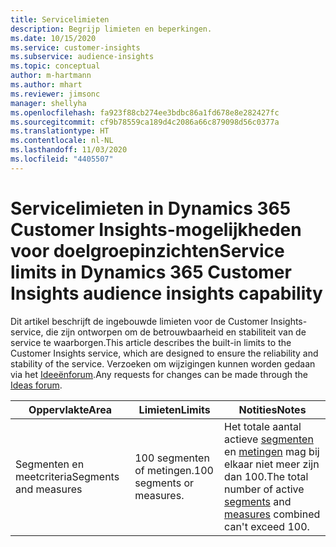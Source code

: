 ```yaml
---
title: Servicelimieten
description: Begrijp limieten en beperkingen.
ms.date: 10/15/2020
ms.service: customer-insights
ms.subservice: audience-insights
ms.topic: conceptual
author: m-hartmann
ms.author: mhart
ms.reviewer: jimsonc
manager: shellyha
ms.openlocfilehash: fa923f88cb274ee3bdbc86a1fd678e8e282427fc
ms.sourcegitcommit: cf9b78559ca189d4c2086a66c879098d56c0377a
ms.translationtype: HT
ms.contentlocale: nl-NL
ms.lasthandoff: 11/03/2020
ms.locfileid: "4405507"
---
```

# <a name="service-limits-in-dynamics-365-customer-insights-audience-insights-capability"></a><span data-ttu-id="cdc0a-103">Servicelimieten in Dynamics 365 Customer Insights-mogelijkheden voor doelgroepinzichten</span><span class="sxs-lookup"><span data-stu-id="cdc0a-103">Service limits in Dynamics 365 Customer Insights audience insights capability</span></span>

<span data-ttu-id="cdc0a-104">Dit artikel beschrijft de ingebouwde limieten voor de Customer Insights-service, die zijn ontworpen om de betrouwbaarheid en stabiliteit van de service te waarborgen.</span><span class="sxs-lookup"><span data-stu-id="cdc0a-104">This article describes the built-in limits to the Customer Insights service, which are designed to ensure the reliability and stability of the service.</span></span> <span data-ttu-id="cdc0a-105">Verzoeken om wijzigingen kunnen worden gedaan via het [Ideeënforum](https://go.microsoft.com/fwlink/?linkid=2074172).</span><span class="sxs-lookup"><span data-stu-id="cdc0a-105">Any requests for changes can be made through the [Ideas forum](https://go.microsoft.com/fwlink/?linkid=2074172).</span></span> 
 
| <span data-ttu-id="cdc0a-106">Oppervlakte</span><span class="sxs-lookup"><span data-stu-id="cdc0a-106">Area</span></span>  | <span data-ttu-id="cdc0a-107">Limieten</span><span class="sxs-lookup"><span data-stu-id="cdc0a-107">Limits</span></span>  | <span data-ttu-id="cdc0a-108">Notities</span><span class="sxs-lookup"><span data-stu-id="cdc0a-108">Notes</span></span> |
|-------------|---------------------------------------------------------------------|---------------------------------------------------------------------|
| <span data-ttu-id="cdc0a-109">Segmenten en meetcriteria</span><span class="sxs-lookup"><span data-stu-id="cdc0a-109">Segments and measures</span></span> | <span data-ttu-id="cdc0a-110">100 segmenten of metingen.</span><span class="sxs-lookup"><span data-stu-id="cdc0a-110">100 segments or measures.</span></span> | <span data-ttu-id="cdc0a-111">Het totale aantal actieve [segmenten](segments.md) en [metingen](measures.md) mag bij elkaar niet meer zijn dan 100.</span><span class="sxs-lookup"><span data-stu-id="cdc0a-111">The total number of active [segments](segments.md) and [measures](measures.md) combined can't exceed 100.</span></span>  |
